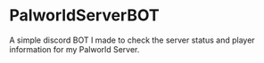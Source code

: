 # PalworldServerBOT
A simple discord BOT I made to check the server status and player information for my Palworld Server.
